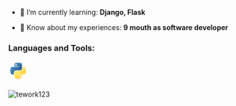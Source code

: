 
- 🌱 I’m currently learning: **Django, Flask**

- 📄 Know about my experiences: **9 mouth as software developer**


<h3 align="left">Languages and Tools:</h3>
<p align="left"> <a href="https://www.python.org" target="_blank" rel="noreferrer"> <img src="https://raw.githubusercontent.com/devicons/devicon/master/icons/python/python-original.svg" alt="python" width="40" height="40"/> </a> </p>

<p><img align="center" src="https://github-readme-stats.vercel.app/api/top-langs?username=tework123&show_icons=true&locale=en&layout=compact" alt="tework123" /></p>

